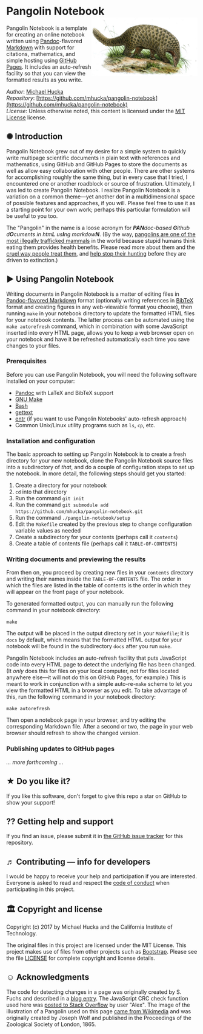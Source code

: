 Pangolin Notebook<img width="280px" title="Illustration of Pangolin by Joseph Wolf, 1865, Proceedings of the Zoological Society of London" align="right" src=".graphics/1600px-PholidotusAfricanusWolf-sm.jpg">
================

Pangolin Notebook is a template for creating an online notebook written using [Pandoc](https://pandoc.org)-flavored [Markdown](https://pandoc.org/MANUAL.html) with support for citations, mathematics, and simple hosting using [GitHub Pages](https://pages.github.com).  It includes an auto-refresh facility so that you can view the formatted results as you write.

*Author*:      [Michael Hucka](http://github.com/mhucka)<br>
*Repository*:   [https://github.com/mhucka/pangolin-notebook](https://github.com/mhucka/pangolin-notebook)<br>
*License*:      Unless otherwise noted, this content is licensed under the [MIT License](https://opensource.org/licenses/MIT) license.

✺ Introduction
-------------

Pangolin Notebook grew out of my desire for a simple system to quickly write multipage scientific documents in plain text with references and mathematics, using GitHub and GitHub Pages to store the documents as well as allow easy collaboration with other people.  There are other systems for accomplishing roughly the same thing, but in every case that I tried, I encountered one or another roadblock or source of frustration.  Ultimately, I was led to create Pangolin Notebook.  I realize Pangolin Notebook is a variation on a common theme&mdash;yet another dot in a multidimensional space of possible features and approaches, if you will.  Please feel free to use it as a starting point for your own work; perhaps this particular formulation will be useful to you too.

The "Pangolin" in the name is a loose acronym for _**PAN**doc-based **G**ithub d**O**cuments in htm**L** us**I**ng markdow**N**_.  (By the way, [pangolins are one of the most illegally trafficked mammals](http://video.nationalgeographic.com/video/short-film-showcase/the-tragic-tale-of-a-pangolin-the-worlds-most-trafficked-animal) in the world because stupid humans think eating them provides health benefits.  Please read more about them and the [cruel way people treat them](https://en.wikipedia.org/wiki/Pangolin_trade#Black_market), and [help stop their hunting](http://savepangolins.org/help/) before they are driven to extinction.)

► Using Pangolin Notebook
------------------------

Writing documents in Pangolin Notebook is a matter of editing files in [Pandoc-flavored Markdown](https://pandoc.org/MANUAL.html) format (optionally writing references in [BibTeX](http://www.bibtex.org/Format) format and creating figures in any web-viewable format you choose), then running `make` in your notebook directory to update the formatted HTML files for your notebook contents.  The latter process can be automated using the `make autorefresh` command, which in combination with some JavaScript inserted into every HTML page, allows you to keep a web browser open on your notebook and have it be refreshed automatically each time you save changes to your files.

### Prerequisites

Before you can use Pangolin Notebook, you will need the following software installed on your computer:

* [Pandoc](https://pandoc.org) with LaTeX and BibTeX support
* [GNU Make](https://www.gnu.org/software/make/)
* [Bash](https://www.gnu.org/software/bash/)
* [gettext](https://www.gnu.org/software/gettext/)
* [entr](http://entrproject.org) (if you want to use Pangolin Notebooks' auto-refresh approach)
* Common Unix/Linux utility programs such as `ls`, `cp`, etc. 

### Installation and configuration

The basic approach to setting up Pangolin Notebook is to create a fresh directory for your new notebook, clone the Pangolin Notebook source files into a subdirectory of _that_, and do a couple of configuration steps to set up the notebook.  In more detail, the following steps should get you started:

1. Create a directory for your notebook
2. `cd` into that directory
3. Run the command `git init`
4. Run the command `git submodule add https://github.com/mhucka/pangolin-notebook.git`
5. Run the command `./pangolin-notebook/setup`
6. Edit the `Makefile` created by the previous step to change configuration variable values as needed
7. Create a subdirectory for your contents (perhaps call it `contents`)
8. Create a table of contents file (perhaps call it `TABLE-OF-CONTENTS`)

### Writing documents and previewing the results

From then on, you proceed by creating new files in your `contents` directory and writing their names inside the `TABLE-OF-CONTENTS` file.  The order in which the files are listed in the table of contents is the order in which they will appear on the front page of your notebook.

To generated formatted output, you can manually run the following command in your notebook directory:

```
make
```

The output will be placed in the output directory set in your `Makefile`; it is `docs` by default, which means that the formatted HTML output for your notebook will be found in the subdirectory `docs` after you run `make`.

Pangolin Notebook includes an auto-refresh facility that puts JavaScript code into every HTML page to detect the underlying file has been changed. (It _only_ does this for files on your local computer, not for files located anywhere else&mdash;it will not do this on GitHub Pages, for example.)  This is meant to work in conjunction with a simple auto-re-`make` scheme to let you view the formatted HTML in a browser as you edit.  To take advantage of this, run the following command in your notebook directory:

```
make autorefresh
```

Then open a notebook page in your browser, and try editing the corresponding Markdown file.  After a second or two, the page in your web browser should refresh to show the changed version.


### Publishing updates to GitHub pages

_... more forthcoming ..._


★ Do you like it?
------------------

If you like this software, don't forget to give this repo a star on GitHub to show your support!

⁇ Getting help and support
--------------------------

If you find an issue, please submit it in [the GitHub issue tracker](https://github.com/mhucka/pangolin-notebook/issues) for this repository.


♬ Contributing &mdash; info for developers
------------------------------------------

I would be happy to receive your help and participation if you are interested.  Everyone is asked to read and respect the [code of conduct](CONDUCT.md) when participating in this project.


🏛 Copyright and license
---------------------

Copyright (c) 2017 by Michael Hucka and the California Institute of
Technology.

The original files in this project are licensed under the MIT License.  This project makes use of files from other projects such as [Bootstrap](http://bootstrapdocs.com/v3.0.1/docs/).  Please see the file [LICENSE](LICENSE) for complete copyright and license details.


☺ Acknowledgments
-----------------------

The code for detecting changes in a page was originally created by S. Fuchs and described in a [blog entry](https://kiwidev.wordpress.com/2011/07/14/auto-reload-page-if-html-changed/).  The JavaScript CRC check function used here was [posted to Stack Overflow](https://stackoverflow.com/a/18639999/743730) by user "Alex".  The image of the illustration of a Pangolin used on this page [came from Wikimedia](https://commons.wikimedia.org/wiki/File:PholidotusAfricanusWolf.jpg) and was originally created by Joseph Wolf and published in the Proceedings of the Zoological Society of London, 1865.

